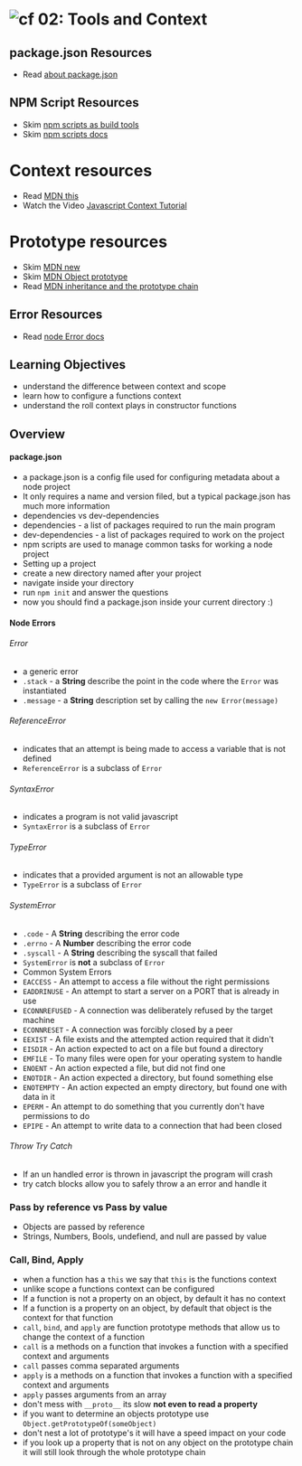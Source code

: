 ![cf](http://i.imgur.com/7v5ASc8.png) 02: Tools and Context
===

## package.json Resources
* Read [about package.json]

## NPM Script Resources
* Skim [npm scripts as build tools]
* Skim [npm scripts docs]

# Context resources
* Read [MDN this]
* Watch the Video [Javascript Context Tutorial]

# Prototype resources
* Skim [MDN new]
* Skim [MDN Object prototype]
* Read [MDN inheritance and the prototype chain]

## Error Resources
* Read [node Error docs]

## Learning Objectives
<!-- unordered list of learning objectives -->
* understand the difference between context and scope
* learn how to configure a functions context
* understand the roll context plays in constructor functions

## Overview
#### package.json
* a package.json is a config file used for configuring metadata about a node project
* It only requires a name and version filed, but a typical package.json has much more information
* dependencies vs dev-dependencies
 * dependencies - a list of packages required to run the main program
 * dev-dependencies - a list of packages required to work on the project
* npm scripts are used to manage common tasks for working a node project  
* Setting up a project
 * create a new directory named after your project
 * navigate inside your directory
 * run `npm init` and answer the questions
 * now you should find a package.json inside your current directory :)

#### Node Errors
###### Error
* a generic error
* `.stack` - a **String** describe the point in the code where the `Error` was instantiated
* `.message` - a **String** description set by calling the `new Error(message)`  

###### ReferenceError
* indicates that an attempt is being made to access a variable that is not defined
* `ReferenceError` is a subclass of `Error`  

###### SyntaxError
* indicates a program is not valid javascript
* `SyntaxError` is a subclass of `Error`  

###### TypeError
* indicates that a provided argument is not an allowable type
* `TypeError` is a subclass of `Error`    

###### SystemError
* `.code` - A **String** describing the error code
* `.errno` - A **Number** describing the error code
* `.syscall` - A **String** describing the syscall that failed
* `SystemError` is **not** a subclass of `Error`
* Common System Errors
 * `EACCESS` - An attempt to access a file without the right permissions
 * `EADDRINUSE` - An attempt to start a server on a PORT that is already in use
 * `ECONNREFUSED` - A connection was deliberately refused by the target machine
 * `ECONNRESET` - A connection was forcibly closed by a peer
 * `EEXIST` - A file exists and the attempted action required that it didn't
 * `EISDIR` - An action expected to act on a file but found a directory
 * `EMFILE` - To many files were open for your operating system to handle
 * `ENOENT` - An action expected a file, but did not find one
 * `ENOTDIR` - An action expected a directory, but found something else
 * `ENOTEMPTY` - An action expected an empty directory, but found one with data in it
 * `EPERM` - An attempt to do something that you currently don't have permissions to do
 * `EPIPE` - An attempt to write data to a connection that had been closed

###### Throw Try Catch
* If an un handled error is thrown in javascript the program will crash
* try catch blocks allow you to safely throw a an error and handle it

### Pass by reference vs Pass by value
* Objects are passed by reference
* Strings, Numbers, Bools, undefiend, and null are passed by value

### Call, Bind, Apply
* when a function has a `this` we say that `this` is the functions context
* unlike scope a functions context can be configured
* If a function is not a property on an object, by default it has no context
* If a function is a property on an object, by default that object is the context for that function
* `call`, `bind`, and `apply` are function prototype methods that allow us to change the context of a function
* `call` is a methods on a function that invokes a function with a specified context and arguments  
 * `call` passes comma separated arguments
* `apply` is a methods on a function that invokes a function with a specified context and arguments  
 * `apply` passes arguments from an array  
* don't mess with `__proto__` its slow **not even to read a property**
* if you want to determine an objects prototype use `Object.getPrototypeOf(someObject)`
* don't nest a lot of prototype's it will have a speed impact on your code
* if you look up a property that is not on any object on the prototype chain it will still look through the whole prototype chain


<!--links -->
[node Error docs]: https://nodejs.org/dist/latest-v6.x/docs/api/errors.html
[about package.json]: https://docs.npmjs.com/files/package.json
[npm scripts as build tools]: https://www.keithcirkel.co.uk/how-to-use-npm-as-a-build-tool/
[npm scripts docs]: https://docs.npmjs.com/misc/scripts
[MDN new]: https://developer.mozilla.org/en-US/docs/Web/JavaScript/Reference/Operators/new

[MDN Object prototype]: https://developer.mozilla.org/en-US/docs/Web/JavaScript/Reference/Global_Objects/Object/prototype
[MDN inheritance and the prototype chain]: https://developer.mozilla.org/en-US/docs/Web/JavaScript/Inheritance_and_the_prototype_chain
[MDN this]: https://developer.mozilla.org/en-US/docs/Web/JavaScript/Reference/Operators/this
[Javascript Context Tutorial]: https://www.youtube.com/watch?v=fjJoX9F_F5g
